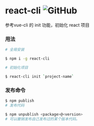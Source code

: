 # react-cli ![GitHub](https://img.shields.io/github/license/mashape/apistatus.svg)

参考vue-cli 的 init 功能，初始化 react 项目
### 用法
```bash
# 全局安装

$ npm i -g react-cli

# 初始化项目

$ react-cli init `project-name`

```

### 发布命令
```bash
$ npm publish 
# 发布代码

$ npm unpublish <package>@<version>
# 可以撤销发布自己发布过的某个版本代码。
```
